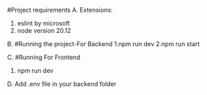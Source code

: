 #Project requirements
A. Extensions:

1. eslint by microsoft
2. node version 20.12

B. #Running the project-For Backend
1.npm run dev
2.npm run start

C. #Running For Frontend

1.  npm run dev

D. Add .env file in your backend folder

